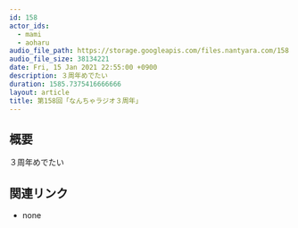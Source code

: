 ```yaml
---
id: 158
actor_ids:
  - mami
  - aoharu
audio_file_path: https://storage.googleapis.com/files.nantyara.com/158.mp3
audio_file_size: 38134221
date: Fri, 15 Jan 2021 22:55:00 +0900
description: ３周年めでたい
duration: 1585.7375416666666
layout: article
title: 第158回「なんちゃラジオ３周年」
---
```

## 概要

３周年めでたい

## 関連リンク

* none
